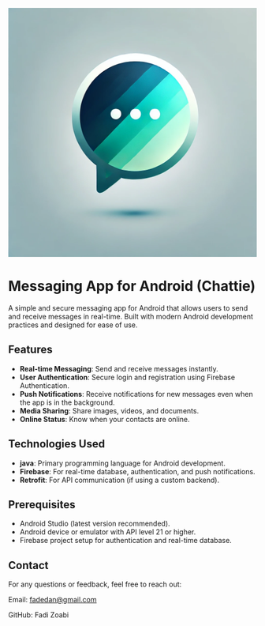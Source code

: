![App Screenshot](app/src/main/res/drawable/chattie_logo.png)

# Messaging App for Android (Chattie)

A simple and secure messaging app for Android that allows users to send and receive messages in real-time. Built with modern Android development practices and designed for ease of use.

## Features

- **Real-time Messaging**: Send and receive messages instantly.
- **User Authentication**: Secure login and registration using Firebase Authentication.
- **Push Notifications**: Receive notifications for new messages even when the app is in the background.
- **Media Sharing**: Share images, videos, and documents.
- **Online Status**: Know when your contacts are online.

## Technologies Used

- **java**: Primary programming language for Android development.
- **Firebase**: For real-time database, authentication, and push notifications.
- **Retrofit**: For API communication (if using a custom backend).

## Prerequisites

- Android Studio (latest version recommended).
- Android device or emulator with API level 21 or higher.
- Firebase project setup for authentication and real-time database.

## Contact
For any questions or feedback, feel free to reach out:

Email: fadedan@gmail.com

GitHub: Fadi Zoabi 
